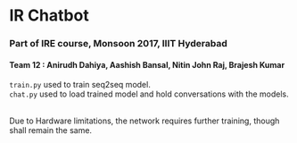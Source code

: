 # IR Chatbot
### Part of IRE course, Monsoon 2017, IIIT Hyderabad
#### Team 12 : Anirudh Dahiya, Aashish Bansal, Nitin John Raj, Brajesh Kumar

`train.py` used to train seq2seq model. <br />
`chat.py` used to load trained model and hold conversations with the models.<br /><br />

Due to Hardware limitations, the network requires further training, though shall remain the same.
